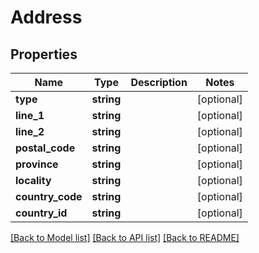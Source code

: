 # Address

## Properties
Name | Type | Description | Notes
------------ | ------------- | ------------- | -------------
**type** | **string** |  | [optional] 
**line_1** | **string** |  | [optional] 
**line_2** | **string** |  | [optional] 
**postal_code** | **string** |  | [optional] 
**province** | **string** |  | [optional] 
**locality** | **string** |  | [optional] 
**country_code** | **string** |  | [optional] 
**country_id** | **string** |  | [optional] 

[[Back to Model list]](../README.md#documentation-for-models) [[Back to API list]](../README.md#documentation-for-api-endpoints) [[Back to README]](../README.md)


